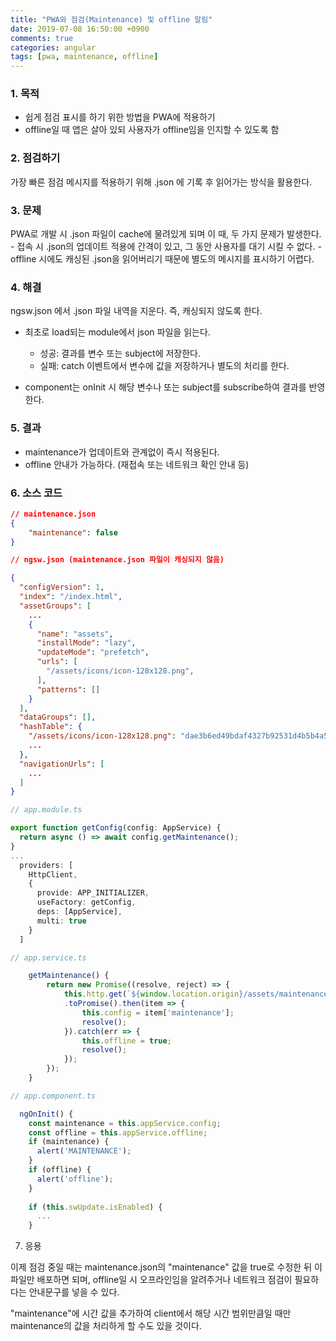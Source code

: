 ```yaml
---
title: "PWA와 점검(Maintenance) 및 offline 알림"
date: 2019-07-08 16:50:00 +0900
comments: true
categories: angular
tags: [pwa, maintenance, offline]
---
```




### 1. 목적
  - 쉽게 점검 표시를 하기 위한 방법을 PWA에 적용하기
  - offline일 때 앱은 살아 있되 사용자가 offline임을 인지할 수 있도록 함


### 2. 점검하기
가장 빠른 점검 메시지를 적용하기 위해 .json 에 기록 후 읽어가는 방식을 활용한다.


### 3. 문제
PWA로 개발 시 .json 파일이 cache에 물려있게 되며 이 때, 두 가지 문제가 발생한다.
    - 접속 시 .json의 업데이트 적용에 간격이 있고, 그 동안 사용자를 대기 시킬 수 없다.
    - offline 시에도 캐싱된 .json을 읽어버리기 때문에 별도의 메시지를 표시하기 어렵다.


### 4. 해결
ngsw.json 에서 .json 파일 내역을 지운다. 즉, 캐싱되지 않도록 한다.
- 최초로 load되는 module에서 json 파일을 읽는다.
  - 성공: 결과를 변수 또는 subject에 저장한다.
  - 실패: catch 이벤트에서 변수에 값을 저장하거나 별도의 처리를 한다.

- component는 onInit 시 해당 변수나 또는 subject를 subscribe하여 결과를 반영한다.

### 5. 결과
- maintenance가 업데이트와 관계없이 즉시 적용된다.
- offline 안내가 가능하다. (재접속 또는 네트워크 확인 안내 등)


### 6. 소스 코드

```json
// maintenance.json
{
    "maintenance": false
}
```

```json
// ngsw.json (maintenance.json 파일이 캐싱되지 않음)

{
  "configVersion": 1,
  "index": "/index.html",
  "assetGroups": [
    ...
    {
      "name": "assets",
      "installMode": "lazy",
      "updateMode": "prefetch",
      "urls": [
        "/assets/icons/icon-128x128.png",
      ],
      "patterns": []
    }
  ],
  "dataGroups": [],
  "hashTable": {
    "/assets/icons/icon-128x128.png": "dae3b6ed49bdaf4327b92531d4b5b4a5d30c7532",
    ...
  },
  "navigationUrls": [
    ...
  ]
}
```

```ts
// app.module.ts

export function getConfig(config: AppService) {
  return async () => await config.getMaintenance();
}
...
  providers: [
    HttpClient,
    {
      provide: APP_INITIALIZER,
      useFactory: getConfig,
      deps: [AppService],
      multi: true
    }
  ]
```

```ts
// app.service.ts

    getMaintenance() {
        return new Promise((resolve, reject) => {
            this.http.get(`${window.location.origin}/assets/maintenance.json`, { headers: new HttpHeaders({ timeout: `${3000}`})})
            .toPromise().then(item => {
                this.config = item['maintenance'];
                resolve();
            }).catch(err => {
                this.offline = true;
                resolve();
            });
        });
    }
```

```ts
// app.component.ts

  ngOnInit() {
    const maintenance = this.appService.config;
    const offline = this.appService.offline;
    if (maintenance) {
      alert('MAINTENANCE');
    }
    if (offline) {
      alert('offline');
    }
    
    if (this.swUpdate.isEnabled) {
      ...
    }
```


7. 응용

이제 점검 중일 때는 maintenance.json의 "maintenance" 값을 true로 수정한 뒤 이 파일만 배포하면 되며, 
offline일 시 오프라인임을 알려주거나 네트워크 점검이 필요하다는 안내문구를 넣을 수 있다.

"maintenance"에 시간 값을 추가하여 client에서 해당 시간 범위만큼일 때만 maintenance의 값을 처리하게 할 수도 있을 것이다.




